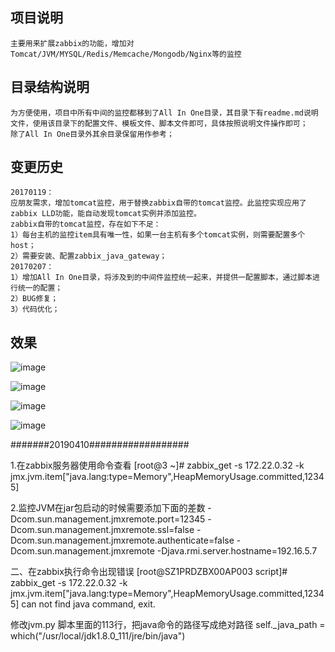 ## 项目说明
```
主要用来扩展zabbix的功能，增加对Tomcat/JVM/MYSQL/Redis/Memcache/Mongodb/Nginx等的监控
```

## 目录结构说明
```
为方便使用，项目中所有中间的监控都移到了All In One目录，其目录下有readme.md说明文件，使用该目录下的配置文件、模板文件、脚本文件即可，具体按照说明文件操作即可；  
除了All In One目录外其余目录保留用作参考；  
```

## 变更历史
```
20170119：  
应朋友需求，增加tomcat监控，用于替换zabbix自带的tomcat监控。此监控实现应用了zabbix LLD功能，能自动发现tomcat实例并添加监控。  
zabbix自带的tomcat监控，存在如下不足：  
1）每台主机的监控item具有唯一性，如果一台主机有多个tomcat实例，则需要配置多个host；  
2）需要安装、配置zabbix_java_gateway；  
20170207：  
1）增加All In One目录，将涉及到的中间件监控统一起来，并提供一配置脚本，通过脚本进行统一的配置；  
2）BUG修复；  
3）代码优化；  
```

## 效果
![image](https://github.com/qiueer/zabbix/raw/master/All%20In%20One/effects/p1.png)   
   
![image](https://github.com/qiueer/zabbix/raw/master/All%20In%20One/effects/p2.png)   
  
![image](https://github.com/qiueer/zabbix/raw/master/All%20In%20One/effects/p3.png)   
  
![image](https://github.com/qiueer/zabbix/raw/master/All%20In%20One/effects/p4.png)   


#######20190410##################

1.在zabbix服务器使用命令查看
  [root@3 ~]# zabbix_get -s 172.22.0.32  -k jmx.jvm.item["java.lang:type=Memory",HeapMemoryUsage.committed,12345]
   
2.监控JVM在jar包启动的时候需要添加下面的差数
   -Dcom.sun.management.jmxremote.port=12345  -Dcom.sun.management.jmxremote.ssl=false  -Dcom.sun.management.jmxremote.authenticate=false -Dcom.sun.management.jmxremote   -Djava.rmi.server.hostname=192.16.5.7


二、在zabbix执行命令出现错误
[root@SZ1PRDZBX00AP003 script]# zabbix_get -s 172.22.0.32  -k jmx.jvm.item["java.lang:type=Memory",HeapMemoryUsage.committed,12345]
 can not find java command, exit.
 
 修改jvm.py 脚本里面的113行，把java命令的路径写成绝对路径
  self._java_path = which("/usr/local/jdk1.8.0_111/jre/bin/java")
